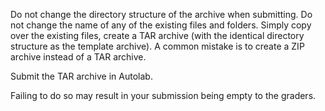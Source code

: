 Do not change the directory structure of the archive when submitting. Do not change the name of any of the existing files and folders. Simply copy over the existing files, create a TAR archive (with the identical directory structure as the template archive). A common mistake is to create a ZIP archive instead of a TAR archive.

Submit the TAR archive in Autolab.

Failing to do so may result in your submission being empty to the graders.

